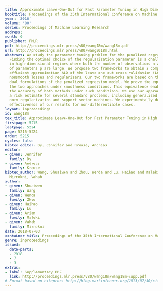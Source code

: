 ```yaml
---
title: Approximate Leave-One-Out for Fast Parameter Tuning in High Dimensions
booktitle: Proceedings of the 35th International Conference on Machine Learning
year: '2018'
volume: '80'
series: Proceedings of Machine Learning Research
address: 
month: 0
publisher: PMLR
pdf: http://proceedings.mlr.press/v80/wang18m/wang18m.pdf
url: http://proceedings.mlr.press/v80/wang2018m.html
abstract: We study the parameter tuning problem for the penalized regression model.
  Finding the optimal choice of the regularization parameter is a challenging problem
  in high-dimensional regimes where both the number of observations n and the number
  of parameters p are large. We propose two frameworks to obtain a computationally
  efficient approximation ALO of the leave-one-out cross validation (LOOCV) risk for
  nonsmooth losses and regularizers. Our two frameworks are based on the primal and
  dual formulations of the penalized regression model. We prove the equivalence of
  the two approaches under smoothness conditions. This equivalence enables us to justify
  the accuracy of both methods under such conditions. We use our approaches to obtain
  a risk estimate for several standard problems, including generalized LASSO, nuclear
  norm regularization and support vector machines. We experimentally demonstrate the
  effectiveness of our results for non-differentiable cases.
layout: inproceedings
id: wang18m
tex_title: Approximate Leave-One-Out for Fast Parameter Tuning in High Dimensions
firstpage: 5215
lastpage: 5224
page: 5215-5224
order: 5215
cycles: false
bibtex_editor: Dy, Jennifer and Krause, Andreas
editor:
- given: Jennifer
  family: Dy
- given: Andreas
  family: Krause
bibtex_author: Wang, Shuaiwen and Zhou, Wenda and Lu, Haihao and Maleki, Arian and
  Mirrokni, Vahab
author:
- given: Shuaiwen
  family: Wang
- given: Wenda
  family: Zhou
- given: Haihao
  family: Lu
- given: Arian
  family: Maleki
- given: Vahab
  family: Mirrokni
date: 2018-07-03
container-title: Proceedings of the 35th International Conference on Machine Learning
genre: inproceedings
issued:
  date-parts:
  - 2018
  - 7
  - 3
extras:
- label: Supplementary PDF
  link: http://proceedings.mlr.press/v80/wang18m/wang18m-supp.pdf
# Format based on citeproc: http://blog.martinfenner.org/2013/07/30/citeproc-yaml-for-bibliographies/
---
```

